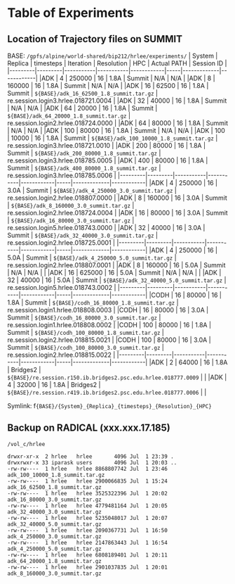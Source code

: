 # Table of Experiments

## Location of Trajectory files on SUMMIT

BASE: `/gpfs/alpine/world-shared/bip212/hrlee/experiments/`
| System  | Replica | timesteps | Iteration | Resolution | HPC | Actual PATH | Session ID |
|---------|---------|-----------|-----------|------------|-----|-------------|------------|
|ADK      |  4     | 250000     | 16        | 1.8A       | Summit | N/A | N/A |
|ADK      |  8     | 160000     | 16        | 1.8A       | Summit | N/A | N/A |
|ADK      |  16     | 62500     | 16        | 1.8A       | Summit | `${BASE}/adk_16_62500_1.8_summit.tar.gz` | re.session.login3.hrlee.018721.0004 |
|ADK      |  32     | 40000     | 16        | 1.8A       | Summit | N/A | N/A |
|ADK      |  64     | 20000     | 16        | 1.8A       | Summit | `${BASE}/adk_64_20000_1.8_summit.tar.gz` | re.session.login2.hrlee.018724.0000 |
|ADK      |  64     | 80000     | 16        | 1.8A       | Summit | N/A | N/A |
|ADK      |  100    | 80000     | 16        | 1.8A       | Summit | N/A | N/A |
|ADK      |  100    | 10000     | 16        | 1.8A       | Summit |  `${BASE}/adk_100_10000_1.8_summit.tar.gz` | re.session.login3.hrlee.018721.0010 |
|ADK      |  200    | 80000     | 16        | 1.8A       | Summit |  `${BASE}/adk_200_80000_1.8_summit.tar.gz` | re.session.login3.hrlee.018785.0005 |
|ADK      |  400    | 80000     | 16        | 1.8A       | Summit |  `${BASE}/adk_400_80000_1.8_summit.tar.gz` | re.session.login3.hrlee.018785.0006 |
|---------|---------|-----------|-----------|------------|-----|-------------|------------|
|ADK      |  4      | 250000    | 16        | 3.0A       | Summit |  `${BASE}/adk_4_250000_3.0_summit.tar.gz` | re.session.login2.hrlee.018807.0000 |
|ADK      |  8      | 160000    | 16        | 3.0A       | Summit |  `${BASE}/adk_8_160000_3.0_summit.tar.gz` | re.session.login2.hrlee.018724.0004 |
|ADK      |  16     | 80000     | 16        | 3.0A       | Summit |  `${BASE}/adk_16_80000_3.0_summit.tar.gz` | re.session.login5.hrlee.018743.0000 |
|ADK      |  32     | 40000     | 16        | 3.0A       | Summit |  `${BASE}/adk_32_40000_3.0_summit.tar.gz` | re.session.login2.hrlee.018725.0001 |
|---------|---------|-----------|-----------|------------|-----|-------------|------------|
|ADK      |  4      | 250000    | 16        | 5.0A       | Summit |  `${BASE}/adk_4_250000_5.0_summit.tar.gz` | re.session.login2.hrlee.018807.0001 |
|ADK      |  8      | 160000     | 16        | 5.0A       | Summit | N/A | N/A | |
|ADK      |  16     | 625000     | 16        | 5.0A       | Summit | N/A | N/A | |
|ADK      |  32     | 40000     | 16        | 5.0A       | Summit |  `${BASE}/adk_32_40000_5.0_summit.tar.gz` | re.session.login5.hrlee.018743.0002 |
|---------|---------|-----------|-----------|------------|-----|-------------|------------|
|CODH     |  16     | 80000     | 16        | 1.8A       | Summit |  `${BASE}/codh_16_80000_1.8_summit.tar.gz` | re.session.login1.hrlee.018808.0003 |
|CODH     |  16     | 80000     | 16        | 3.0A       | Summit |  `${BASE}/codh_16_80000_3.0_summit.tar.gz` | re.session.login1.hrlee.018808.0002 |
|CODH     |  100    | 80000     | 16        | 1.8A       | Summit |  `${BASE}/codh_100_80000_1.8_summit.tar.gz` | re.session.login2.hrlee.018815.0021 |
|CODH     |  100    | 80000     | 16        | 3.0A       | Summit |  `${BASE}/codh_100_80000_3.0_summit.tar.gz` | re.session.login2.hrlee.018815.0022 |
|---------|---------|-----------|-----------|------------|-----|-------------|------------|
|ADK      |  2      | 64000     | 16        | 1.8A       | Bridges2 |  `${BASE}/re.session.r150.ib.bridges2.psc.edu.hrlee.018777.0009` | |
|ADK      |  4      | 32000     | 16        | 1.8A       | Bridges2 |  `${BASE}/re.session.r419.ib.bridges2.psc.edu.hrlee.018777.0006` | |


Symlink: f`{BASE}/{System}_{Replica}_{timesteps}_{Resolution}_{HPC}`

## Backup on RADICAL (xxx.xxx.17.185)

```
/vol_c/hrlee

drwxr-xr-x  2 hrlee   hrlee       4096 Jul  1 23:39 .
drwxrwxr-x 33 iparask users       4096 Jul  1 20:03 ..
-rw-rw----  1 hrlee   hrlee 8868807742 Jul  1 23:46 adk_100_10000_1.8_summit.tar.gz
-rw-rw----  1 hrlee   hrlee 2900066835 Jul  1 15:24 adk_16_62500_1.8_summit.tar.gz
-rw-rw----  1 hrlee   hrlee 3525322396 Jul  1 20:02 adk_16_80000_3.0_summit.tar.gz
-rw-rw----  1 hrlee   hrlee 4779481164 Jul  1 20:05 adk_32_40000_3.0_summit.tar.gz
-rw-rw----  1 hrlee   hrlee 5235048017 Jul  1 20:07 adk_32_40000_5.0_summit.tar.gz
-rw-rw----  1 hrlee   hrlee 2090367731 Jul  1 16:50 adk_4_250000_3.0_summit.tar.gz
-rw-rw----  1 hrlee   hrlee 2147863443 Jul  1 16:54 adk_4_250000_5.0_summit.tar.gz
-rw-rw----  1 hrlee   hrlee 6808189401 Jul  1 20:11 adk_64_20000_1.8_summit.tar.gz
-rw-rw----  1 hrlee   hrlee 2901037835 Jul  1 20:01 adk_8_160000_3.0_summit.tar.gz

```
